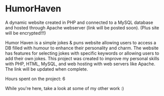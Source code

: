 # HumorHaven
A dynamic website created in PHP and connected to a MySQL database and hosted through Apache webserver (link will be posted soon). (Plus site will be encrypted!!!)

Humor Haven is a simple jokes & puns website allowing users to access a DB filled with humour to enhance their personality and charm. The website has features for selecting jokes with specific keywords or allowing users to add their own jokes. This project was created to improve my personal skills with PHP, HTML, MySQL, and web hosting with web servers like Apache. The link will be updated when complete.

Hours spent on the project: 6

While you're here, take a look at some of my other work :)
